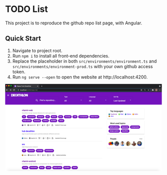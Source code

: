 # TODO List

This project is to reproduce the github repo list page, with Angular.

## Quick Start

1. Navigate to project root.
2. Run `npm i` to install all front-end dependencies.
4. Replace the placeholder in both `src/environments/environment.ts` and `src/environments/environment-prod.ts` with your own github access token.
3. Run `ng serve --open` to open the website at http://localhost:4200.

![Screenshot](screenshot.png?raw=true 'Screenshot')